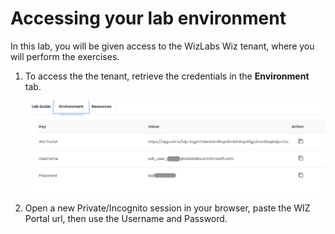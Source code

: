# Accessing your lab environment

In this lab, you will be given access to the WizLabs Wiz tenant, where you will perform the exercises. 

1. To access the the tenant, retrieve the credentials in the **Environment** tab.

    ![](img/env_creds.png) 

1. Open a new Private/Incognito session in your browser, paste the WIZ Portal url, then use the Username and Password.

